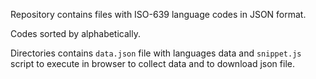 Repository contains files with ISO-639 language codes in JSON format.

Codes sorted by alphabetically.

Directories contains `data.json` file with languages data and `snippet.js` script to execute in browser to collect data and to download json file.
